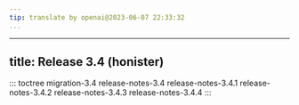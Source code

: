 ```yaml
---
tip: translate by openai@2023-06-07 22:33:32
...
```

---
title: Release 3.4 (honister)
---
::: toctree
migration-3.4 release-notes-3.4 release-notes-3.4.1 release-notes-3.4.2 release-notes-3.4.3 release-notes-3.4.4
:::

